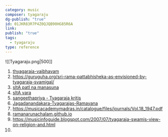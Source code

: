 ```yaml
---
category: music
composer: tyagaraju
dg-publish: "true"
id: 01JKR83R7P4Z0QJQB90HG85R6A
link: 
publish: "true"
tags:
  - tyagaraju
type: reference
---
```



![[Tyagaraju.png|500]]
1. [thyagaraja-vaibhavam](https://thyagaraja-vaibhavam.blogspot.com/2009/03/tyagaraja-kritis-alphabetical-list.html)
2. https://guruguha.org/sri-rama-pattabhisheka-as-envisioned-by-tyagaraja-svamigal/
3. [sItA patI na manasuna](https://www.gaanapriya.in/vgovindan/Tyagaraja%20Kritis/English/S/sItA%20patI%20nA%20manasuna-kamAs.html)
4. [sItA vara](https://www.gaanapriya.in/vgovindan/Tyagaraja%20Kritis/English/S/sItA%20vara-dEvagAndhAri.html)
5. [sangeethapriya - Tyagaraja kritis](https://www.sangeethapriya.org/tributes/thyagaraja/dl_krithis.html)
6. [Jagadanandakara-Tyagarajas-Ramayana](https://veenagana.org/wp-content/uploads/2018/07/Jagadanandakara-Tyagarajas-Ramayana-for-veenagana.pdf)
7. https://musicacademymadras.in/catalogue/files/journals/Vol.18_1947.pdf
8. [ramanarunachalam.github.io](https://ramanarunachalam.github.io/Music/Carnatic/carnatic.html)
9. https://musicinfoguide.blogspot.com/2007/07/tyagaraja-swamis-view-on-religion-and.html
10. 